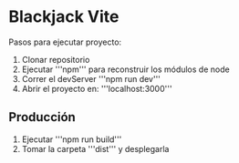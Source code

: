# Blackjack Vite

Pasos para ejecutar proyecto:

1. Clonar repositorio
2. Ejecutar '''npm''' para reconstruir los módulos de node
3. Correr el devServer '''npm run dev''' 
4. Abrir el proyecto en: '''localhost:3000'''

## Producción

1. Ejecutar '''npm run build'''
2. Tomar la carpeta '''dist''' y desplegarla 